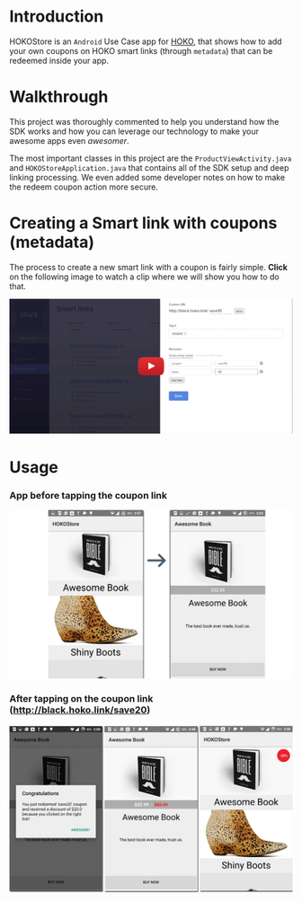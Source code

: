 # Introduction
HOKOStore is an `Android` Use Case app for <a href="https://hokolinks.com" target="_blank">HOKO</a>, that shows how to add your own coupons on HOKO smart links (through `metadata`) that can be redeemed inside your app.

# Walkthrough
This project was thoroughly commented to help you understand how the SDK works and how you can leverage our technology to make your awesome apps even *awesomer*.  

The most important classes in this project are the `ProductViewActivity.java` and `HOKOStoreApplication.java` that contains all of the SDK setup and deep linking processing. We even added some developer notes on how to make the redeem coupon action more secure.

# Creating a Smart link with coupons (metadata)
The process to create a new smart link with a coupon is fairly simple. **Click** on the following image to watch a clip where we will show you how to do that.

<p align="center">
<a href="https://youtu.be/fpesz5VhrS0" target="_blank"><img src="/resources/youtube-thumbnail.png"></a>
</p>

# Usage
### App before tapping the coupon link
<p align="center" >
<img src="/resources/without-link.png">
</p>

### After tapping on the coupon link (http://black.hoko.link/save20)
<p align="center" >
<img src="/resources/with-link.png">
</p>
